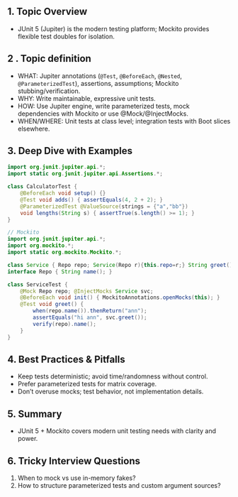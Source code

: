 ## 1. Topic Overview

- JUnit 5 (Jupiter) is the modern testing platform; Mockito provides flexible test doubles for isolation.

## 2 . Topic definition

- WHAT: Jupiter annotations (`@Test`, `@BeforeEach`, `@Nested`, `@ParameterizedTest`), assertions, assumptions; Mockito stubbing/verification.
- WHY: Write maintainable, expressive unit tests.
- HOW: Use Jupiter engine, write parameterized tests, mock dependencies with Mockito or use @Mock/@InjectMocks.
- WHEN/WHERE: Unit tests at class level; integration tests with Boot slices elsewhere.

## 3. Deep Dive with Examples

```java
import org.junit.jupiter.api.*;
import static org.junit.jupiter.api.Assertions.*;

class CalculatorTest {
    @BeforeEach void setup() {}
    @Test void adds() { assertEquals(4, 2 + 2); }
    @ParameterizedTest @ValueSource(strings = {"a","bb"})
    void lengths(String s) { assertTrue(s.length() >= 1); }
}
```

```java
// Mockito
import org.junit.jupiter.api.*;
import org.mockito.*;
import static org.mockito.Mockito.*;

class Service { Repo repo; Service(Repo r){this.repo=r;} String greet(){ return "hi " + repo.name(); } }
interface Repo { String name(); }

class ServiceTest {
    @Mock Repo repo; @InjectMocks Service svc;
    @BeforeEach void init() { MockitoAnnotations.openMocks(this); }
    @Test void greet() {
        when(repo.name()).thenReturn("ann");
        assertEquals("hi ann", svc.greet());
        verify(repo).name();
    }
}
```

## 4. Best Practices & Pitfalls

- Keep tests deterministic; avoid time/randomness without control.
- Prefer parameterized tests for matrix coverage.
- Don’t overuse mocks; test behavior, not implementation details.

## 5. Summary

- JUnit 5 + Mockito covers modern unit testing needs with clarity and power.

## 6. Tricky Interview Questions

1. When to mock vs use in-memory fakes?
2. How to structure parameterized tests and custom argument sources?

